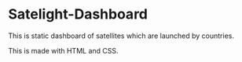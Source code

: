# Satelight-Dashboard
This is static dashboard of satellites which are launched by countries. 

This is made with HTML and CSS.
